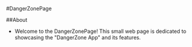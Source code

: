 #DangerZonePage

##About

- Welcome to the DangerZonePage! This small web page is dedicated to showcasing the "DangerZone App" and its features.
